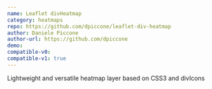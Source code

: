 ```yaml
---
name: Leaflet divHeatmap
category: heatmaps
repo: https://github.com/dpiccone/leaflet-div-heatmap
author: Daniele Piccone
author-url: https://github.com/dpiccone
demo: 
compatible-v0:
compatible-v1: true
---
```


Lightweight and versatile heatmap layer based on CSS3 and divIcons
